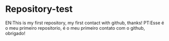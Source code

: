 # Repository-test
EN:This is my first repository, my first contact with github, thanks! PT:Esse é o meu primeiro repositorio, é o meu primeiro contato com o github, obrigado!
